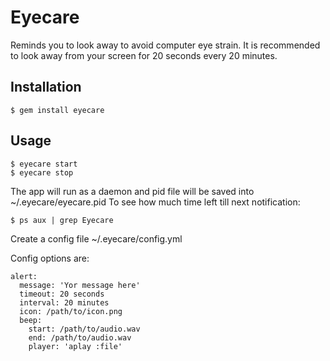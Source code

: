 # Eyecare

Reminds you to look away to avoid computer eye strain.
It is recommended to look away from your screen for 20 seconds every 20 minutes.

## Installation

    $ gem install eyecare

## Usage

    $ eyecare start
    $ eyecare stop

The app will run as a daemon and pid file will be saved into ~/.eyecare/eyecare.pid
To see how much time left till next notification:

    $ ps aux | grep Eyecare


Create a config file ~/.eyecare/config.yml

Config options are:

    alert:
      message: 'Yor message here'
      timeout: 20 seconds
      interval: 20 minutes
      icon: /path/to/icon.png
      beep:
        start: /path/to/audio.wav
        end: /path/to/audio.wav
        player: 'aplay :file'
